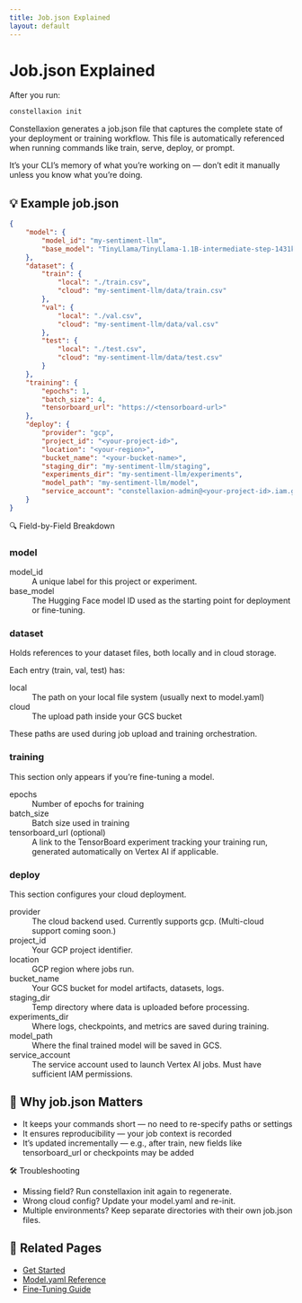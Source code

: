 ```yaml
---
title: Job.json Explained
layout: default
---
```


# Job.json Explained

After you run:
```bash
constellaxion init
```

Constellaxion generates a job.json file that captures the complete state of your deployment or training workflow. This file is automatically referenced when running commands like train, serve, deploy, or prompt.

It’s your CLI’s memory of what you’re working on — don’t edit it manually unless you know what you’re doing.


## 💡 Example job.json
```json
{
    "model": {
        "model_id": "my-sentiment-llm",
        "base_model": "TinyLlama/TinyLlama-1.1B-intermediate-step-1431k-3T"
    },
    "dataset": {
        "train": {
            "local": "./train.csv",
            "cloud": "my-sentiment-llm/data/train.csv"
        },
        "val": {
            "local": "./val.csv",
            "cloud": "my-sentiment-llm/data/val.csv"
        },
        "test": {
            "local": "./test.csv",
            "cloud": "my-sentiment-llm/data/test.csv"
        }
    },
    "training": {
        "epochs": 1,
        "batch_size": 4,
        "tensorboard_url": "https://<tensorboard-url>"
    },
    "deploy": {
        "provider": "gcp",
        "project_id": "<your-project-id>",
        "location": "<your-region>",
        "bucket_name": "<your-bucket-name>",
        "staging_dir": "my-sentiment-llm/staging",
        "experiments_dir": "my-sentiment-llm/experiments",
        "model_path": "my-sentiment-llm/model",
        "service_account": "constellaxion-admin@<your-project-id>.iam.gserviceaccount.com"
    }
}
```

🔍 Field-by-Field Breakdown

### model
<dl>
	<dt>model_id</dt> 
  <dd>A unique label for this project or experiment.</dd>
	<dt>base_model</dt> 
  <dd>The Hugging Face model ID used as the starting point for deployment or fine-tuning.</dd>
</dl>

### dataset
Holds references to your dataset files, both locally and in cloud storage.

Each entry (train, val, test) has:
<dl>
	<dt>local</dt> 
  <dd>The path on your local file system (usually next to model.yaml)</dd>
	<dt>cloud</dt> 
  <dd>The upload path inside your GCS bucket</dd>
</dl>

These paths are used during job upload and training orchestration.

### training

This section only appears if you’re fine-tuning a model.
<dl>
	<dt>epochs</dt> 
  <dd>Number of epochs for training</dd>
	<dt>batch_size</dt> 
  <dd>Batch size used in training</dd>
	<dt>tensorboard_url (optional)</dt> 
  <dd>A link to the TensorBoard experiment tracking your training run, generated automatically on Vertex AI if applicable.</dd>
</dl>

### deploy

This section configures your cloud deployment.
<dl>
	<dt>provider</dt> 
  <dd>The cloud backend used. Currently supports gcp. (Multi-cloud support coming soon.)</dd>
	<dt>project_id</dt> 
  <dd>Your GCP project identifier.</dd>
	<dt>location</dt> 
  <dd>GCP region where jobs run.</dd>
	<dt>bucket_name</dt> 
  <dd>Your GCS bucket for model artifacts, datasets, logs.</dd>
	<dt>staging_dir</dt> 
  <dd>Temp directory where data is uploaded before processing.</dd>
	<dt>experiments_dir</dt> 
  <dd>Where logs, checkpoints, and metrics are saved during training.</dd>
	<dt>model_path</dt> 
  <dd>Where the final trained model will be saved in GCS.</dd>
	<dt>service_account</dt> 
  <dd>The service account used to launch Vertex AI jobs. Must have sufficient IAM permissions.</dd>
</dl>

## 🧠 Why job.json Matters
- It keeps your commands short — no need to re-specify paths or settings
- It ensures reproducibility — your job context is recorded
- It’s updated incrementally — e.g., after train, new fields like tensorboard_url or checkpoints may be added

🛠️ Troubleshooting
- Missing field? Run constellaxion init again to regenerate.
- Wrong cloud config? Update your model.yaml and re-init.
- Multiple environments? Keep separate directories with their own job.json files.

## 🔗 Related Pages
- [Get Started](https://constellaxion.github.io/index.html)
- [Model.yaml Reference](https://constellaxion.github.io/model-config-reference)
- [Fine-Tuning Guide](https://constellaxion.github.io/fine-tuning-guide)